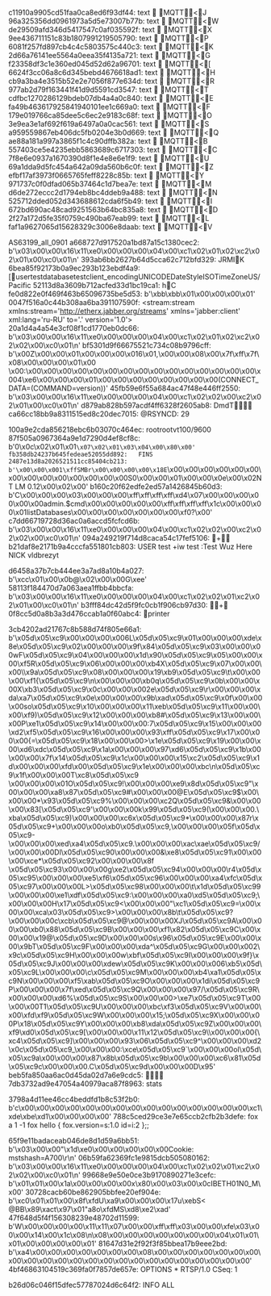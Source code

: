 c11910a9905cd51faa0ca8ed6f93df44:	text  MQTT < J
96a325356dd0961973a5d5e73007b77b:	text  MQTT < W
de29509afd346d5417547c0af035592f:	text  MQTT < X
9ee436711151c83b1807991219505790:	text  MQTT < P
6081f257fd897cb4c4c5803575c440c3:	text  MQTT < K
2d66a76141ee5564a0eea35f4135a721:	text  MQTT < G
f23358df3c1e360ed045d52d62a96701:	text  MQTT < [
6624f3cc06a8c6d345bebd4676618ad1:	text  MQTT < H
cb9a3ba4e3515b52e2e7056f877e634d:	text  MQTT < R
977ab2d79f163441f41d9d5591cd3547:	text  MQTT < T
cdfbc1270286129bdeb07db4a4a0c840:	text  MQTT < E
fa49b463617925841940101ee1c669a0:	text  MQTT < F
179e019766ca85dee5c6ec2e9183c68f:	text  MQTT < O
3e9ea3e1af692f619a6497a0a0cac561:	text  MQTT < S
a959559867eb406dc5fb0204e3b0d669:	text  MQTT < Q
ae88a181a997a3865f1c4c90dffb382a:	text  MQTT < B
557403ce5e4235ebb5863689c6717303:	text  MQTT < C
7f8e6e0937a1670390d8f1e4e8e6e1f9:	text  MQTT < U
69a1dda9d5fc454a642a09da560b6c0f:	text  MQTT < Z
efbf17af3973f0665765feff8228c85b:	text  MQTT < Y
971737c0f0dfad065b37464c1d7bea7e:	text  MQTT < M
d6de272eccc2d1794eb8bc4ddeb9a488:	text  MQTT < N
525712dded052d343688612cda6f5b49:	text  MQTT < I
672bd690ac48cad9251563b64bc835a8:	text  MQTT < D
2f27a172d5fe35f0759c490ba67eab99:	text  MQTT < L
faf1a9627065d15628329c3006e8daab:	text  MQTT < V



AS63199_all_0901
a668727d917520a1bd87a15c1380cec2:	b'\x03\x00\x00\x16\x11\xe0\x00\x00\x00\x04\x00\xc1\x02\x01\x02\xc2\x02\x01\x00\xc0\x01\n'
393ab6bb2627b64d5cca62c712bfd329:	JRMI K
6bea85f92173b0a9ec293b123ebdf4a9:	   [   user test database test client_encoding UNICODE DateStyle ISO TimeZone US/Pacific  
52113d8a3609b712acfed33d1bc19ca1:	hC   
fe0d822e0f469f463b65096735be5d53:	b'\xbb\xbb\x01\x00\x00\x00\x01'
0047f516a0c44b308aa6ba391107590f:	<?xml version='1.0'?><stream:stream xmlns:stream='http://etherx.jabber.org/streams' xmlns='jabber:client' xml:lang='ru-RU' to='.' version='1.0'>
20a1d4a4a54e3cf08f1cd1770eb0dc66:	b'\x03\x00\x00\x16\x11\xe0\x00\x00\x00\x04\x00\xc1\x02\x01\x02\xc2\x02\x02\x00\xc0\x01\n'
bf5301d9f66675521c734c08b9796cff:	b'\x00Z\x00\x00\x01\x00\x00\x00\x016\x01,\x00\x00\x08\x00\x7f\xff\x7f\x08\x00\x00\x00\x01\x00 \x00:\x00\x00\x00\x00\x00\x00\x00\x00\x00\x00\x00\x00\x00\x00\x00\x004\xe6\x00\x00\x00\x01\x00\x00\x00\x00\x00\x00\x00\x00(CONNECT_DATA=(COMMAND=version))'
45fb59e6f55a684ac47f48e446ff2550:	b'\x03\x00\x00\x16\x11\xe0\x00\x00\x00\x04\x00\xc1\x02\x02\x00\xc2\x02\x01\x00\xc0\x01\n'
d879ab828b597acdf4ff6328f2605ab8:	DmdT               
ca66cc18bb9a8311515ed8c20dec7015:	@RSYNCD: 29

100a9e2cda856218ebc6b03070c464ec:	 root root vt100/9600 
87f505a0967364a9e1d7290d4ef8cf8c:	b'0\x0c\x02\x01\x01`\x07\x02\x01\x03\x04\x00\x80\x00'
fb358db24237b645fedeae52055dd892:	FINS               
2487e13d8a2026521511cc85404cb213:	b'\x00\x00\x001\xffSMBr\x00\x00\x00\x00\x18E`\x00\x00\x00\x00\x00\x00\x00\x00\x00\x00\x00\x00\x00\x00S0\x00\x00\x01\x00\x00\x0e\x00\x02NT LM 0.12\x00\x02\x00'
b160c20f62edfe2ed57a1426845b60d3:	b'C\x00\x00\x00\x03\x00\x00\x00\xff\xff\xff\xff\xd4\x07\x00\x00\x00\x00\x00\x00admin.$cmd\x00\x00\x00\x00\x00\xff\xff\xff\xff\x1c\x00\x00\x00\x01listDatabases\x00\x00\x00\x00\x00\x00\x00\xf0?\x00'
c7dd66719728d36ac0a6accd5fcfcd6b:	b'\x03\x00\x00\x16\x11\xe0\x00\x00\x00\x04\x00\xc1\x02\x02\x00\xc2\x02\x02\x00\xc0\x01\n'
094a249219f714d8caca54c17fef5106:	      + 
b21daf8e2171b9a4cccfa551801cb803:	USER test +iw test :Test Wuz Here
NICK vldbrezyt

d6458a37b7cb444ee3a7ad8a10b4a027:	b'\xcc\x01\x00\x0b@\x02\x00\x00G\xee'
58113f184470d7a063aea1ffbb4bbcfa:	b'\x03\x00\x00\x16\x11\xe0\x00\x00\x00\x04\x00\xc1\x02\x02\x01\xc2\x02\x01\x00\xc0\x01\n'
b3fff84dc42d5f9fc0cb1f906cb97d30:	 + 
0f8cc5d0a8b3a3d476ccab1a0f60abc4:	printer

3cb4202ad21767c8b588d74f805e66a1:	b'\x05d\x05\xc9\x00\x00\x00\x006L\x05d\x05\xc9\x01\x00\x00\x00\xde\x8e\x05d\x05\xc9\x02\x00\x00\x00\x9f\x84\x05d\x05\xc9\x03\x00\x00\x00wF\x05d\x05\xc9\x04\x00\x00\x00\x1d\x90\x05d\x05\xc9\x05\x00\x00\x00\xf5R\x05d\x05\xc9\x06\x00\x00\x00\xb4X\x05d\x05\xc9\x07\x00\x00\x00\\\x9a\x05d\x05\xc9\x08\x00\x00\x00\x19\xb9\x05d\x05\xc9\t\x00\x00\x00\xf1{\x05d\x05\xc9\n\x00\x00\x00\xb0q\x05d\x05\xc9\x0b\x00\x00\x00X\xb3\x05d\x05\xc9\x0c\x00\x00\x002e\x05d\x05\xc9\r\x00\x00\x00\xda\xa7\x05d\x05\xc9\x0e\x00\x00\x00\x9b\xad\x05d\x05\xc9\x0f\x00\x00\x00so\x05d\x05\xc9\x10\x00\x00\x00\x11\xeb\x05d\x05\xc9\x11\x00\x00\x00\xf9)\x05d\x05\xc9\x12\x00\x00\x00\xb8#\x05d\x05\xc9\x13\x00\x00\x00P\xe1\x05d\x05\xc9\x14\x00\x00\x00:7\x05d\x05\xc9\x15\x00\x00\x00\xd2\xf5\x05d\x05\xc9\x16\x00\x00\x00\x93\xff\x05d\x05\xc9\x17\x00\x00\x00{=\x05d\x05\xc9\x18\x00\x00\x00>\x1e\x05d\x05\xc9\x19\x00\x00\x00\xd6\xdc\x05d\x05\xc9\x1a\x00\x00\x00\x97\xd6\x05d\x05\xc9\x1b\x00\x00\x00\x7f\x14\x05d\x05\xc9\x1c\x00\x00\x00\x15\xc2\x05d\x05\xc9\x1d\x00\x00\x00\xfd\x00\x05d\x05\xc9\x1e\x00\x00\x00\xbc\n\x05d\x05\xc9\x1f\x00\x00\x00T\xc8\x05d\x05\xc9 \x00\x00\x00\x01O\x05d\x05\xc9!\x00\x00\x00\xe9\x8d\x05d\x05\xc9"\x00\x00\x00\xa8\x87\x05d\x05\xc9#\x00\x00\x00@E\x05d\x05\xc9$\x00\x00\x00*\x93\x05d\x05\xc9%\x00\x00\x00\xc2Q\x05d\x05\xc9&\x00\x00\x00\x83[\x05d\x05\xc9\'\x00\x00\x00k\x99\x05d\x05\xc9(\x00\x00\x00.\xba\x05d\x05\xc9)\x00\x00\x00\xc6x\x05d\x05\xc9*\x00\x00\x00\x87r\x05d\x05\xc9+\x00\x00\x00o\xb0\x05d\x05\xc9,\x00\x00\x00\x05f\x05d\x05\xc9-\x00\x00\x00\xed\xa4\x05d\x05\xc9.\x00\x00\x00\xac\xae\x05d\x05\xc9/\x00\x00\x00Dl\x05d\x05\xc90\x00\x00\x00&\xe8\x05d\x05\xc91\x00\x00\x00\xce*\x05d\x05\xc92\x00\x00\x00\x8f \x05d\x05\xc93\x00\x00\x00g\xe2\x05d\x05\xc94\x00\x00\x00\r4\x05d\x05\xc95\x00\x00\x00\xe5\xf6\x05d\x05\xc96\x00\x00\x00\xa4\xfc\x05d\x05\xc97\x00\x00\x00L>\x05d\x05\xc98\x00\x00\x00\t\x1d\x05d\x05\xc99\x00\x00\x00\xe1\xdf\x05d\x05\xc9:\x00\x00\x00\xa0\xd5\x05d\x05\xc9;\x00\x00\x00H\x17\x05d\x05\xc9<\x00\x00\x00"\xc1\x05d\x05\xc9=\x00\x00\x00\xca\x03\x05d\x05\xc9>\x00\x00\x00\x8b\t\x05d\x05\xc9?\x00\x00\x00c\xcb\x05d\x05\xc9@\x00\x00\x00XJ\x05d\x05\xc9A\x00\x00\x00\xb0\x88\x05d\x05\xc9B\x00\x00\x00\xf1\x82\x05d\x05\xc9C\x00\x00\x00\x19@\x05d\x05\xc9D\x00\x00\x00s\x96\x05d\x05\xc9E\x00\x00\x00\x9bT\x05d\x05\xc9F\x00\x00\x00\xda^\x05d\x05\xc9G\x00\x00\x002\x9c\x05d\x05\xc9H\x00\x00\x00w\xbf\x05d\x05\xc9I\x00\x00\x00\x9f}\x05d\x05\xc9J\x00\x00\x00\xdew\x05d\x05\xc9K\x00\x00\x006\xb5\x05d\x05\xc9L\x00\x00\x00\\c\x05d\x05\xc9M\x00\x00\x00\xb4\xa1\x05d\x05\xc9N\x00\x00\x00\xf5\xab\x05d\x05\xc9O\x00\x00\x00\x1di\x05d\x05\xc9P\x00\x00\x00\x7f\xed\x05d\x05\xc9Q\x00\x00\x00\x97/\x05d\x05\xc9R\x00\x00\x00\xd6%\x05d\x05\xc9S\x00\x00\x00>\xe7\x05d\x05\xc9T\x00\x00\x00T1\x05d\x05\xc9U\x00\x00\x00\xbc\xf3\x05d\x05\xc9V\x00\x00\x00\xfd\xf9\x05d\x05\xc9W\x00\x00\x00\x15;\x05d\x05\xc9X\x00\x00\x00P\x18\x05d\x05\xc9Y\x00\x00\x00\xb8\xda\x05d\x05\xc9Z\x00\x00\x00\xf9\xd0\x05d\x05\xc9[\x00\x00\x00\x11\x12\x05d\x05\xc9\\\x00\x00\x00{\xc4\x05d\x05\xc9]\x00\x00\x00\x93\x06\x05d\x05\xc9^\x00\x00\x00\xd2\x0c\x05d\x05\xc9_\x00\x00\x00:\xce\x05d\x05\xc9`\x00\x00\x00oI\x05d\x05\xc9a\x00\x00\x00\x87\x8b\x05d\x05\xc9b\x00\x00\x00\xc6\x81\x05d\x05\xc9c\x00\x00\x00.C\x05d\x05\xc9d\x00\x00\x00D\x95'
beb5fa850aa6ac0d45da02d7a6e9cdc5:	                        
7db3732ad9e47054a40979aca87f8963:	stats

3798a4d11ee46cc4beddfd1b8c53f2b0:	b'c\x00\x00\x00\x00\x00\x00\x00\x00\x00\x00\x00\x00\x00\x00\x00\xc1\xde\xbe\xd1\x00\x00\x00\x00'
788c5ced29ce3e7e65ccb2cfb2b3defe:	fox a 1 -1 fox hello
{
fox.version=s:1.0
id=i:2
};;

65f9e11badaceab046de8d1d59a6bb51:	b'\x03\x00\x00"\x1d\xe0\x00\x00\x00\x00\x00Cookie: mstshash=A700\r\n'
06b59fa62369fc1e9815dcb505080162:	b'\x03\x00\x00\x16\x11\xe0\x00\x00\x00\x04\x00\xc1\x02\x02\x01\xc2\x02\x02\x00\xc0\x01\n'
99668e9e50e0ce3b9170890271e3cefc:	b'\x01\x01\x00\x1a\x00\x00\x00\x00x\x80\x00\x03\x00\x0cIBETH01N0_M\x00'
30728cacb60be862905bbfee20ef904e:	b'\xc0\x01\x01\x00\x8f\xfdU\xa9\x00\x00\x00\x17u\xebS< @BB\x89\xact\x97\x01"a8o\xfdMS\xd8\xe2\xad'
47f648d5f4f156308239e48702d11599:	b'W\x00\x00\x00\x00\x11\x11\x07\x00\x00\xff\xff\x03\x00\x00\xfe\x03\x00\x00\x14\x00\x1c\x08\n\x08\x00\x00\x00\x00\x00\x00\x00\x04\x01\x01\x01\x00\x00\x00\x00\x01'
81647d31e2f92f3f85bbea17b9eee2bd:	b'\xa4\x00\x00\x00\x00\x00\x00\x00\x08\x00\x00\x00\x00\x00\x00\x00\x00\x00\x00\x00\x00\x00\x00\x00\x00\x00\x00\x00\x00\x00\x00\x00'
4bf46863104519c369fa0f7857de657e:	OPTIONS * RTSP/1.0
CSeq: 1


b26d06c046f15dfec57787024d6c64f2:	INFO ALL




